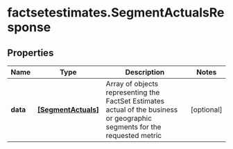 # factsetestimates.SegmentActualsResponse

## Properties

Name | Type | Description | Notes
------------ | ------------- | ------------- | -------------
**data** | [**[SegmentActuals]**](SegmentActuals.md) | Array of objects representing the FactSet Estimates actual of the business or geographic segments for the requested metric  | [optional] 


